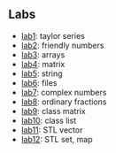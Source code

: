 ## Labs

- [lab1](): taylor series
- [lab2](): friendly numbers
- [lab3](): arrays
- [lab4](): matrix
- [lab5](): string
- [lab6](): files
- [lab7](): complex numbers
- [lab8](): ordinary fractions
- [lab9](): class matrix
- [lab10](): class list
- [lab11](): STL vector
- [lab12](): STL set, map 
